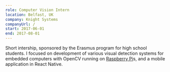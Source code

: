 ```yaml
---
role: Computer Vision Intern
location: Belfast, UK
company: Knight Systems
companyUrl: /
start: 2017-06-01
end: 2017-08-01
---
```


Short intership, sponsored by the Erasmus program for high school students. I focused on development of various visual detection systems for embedded computers with OpenCV running on [Raspberry Pi](https://www.raspberrypi.com/)s, and a mobile application in React Native.
